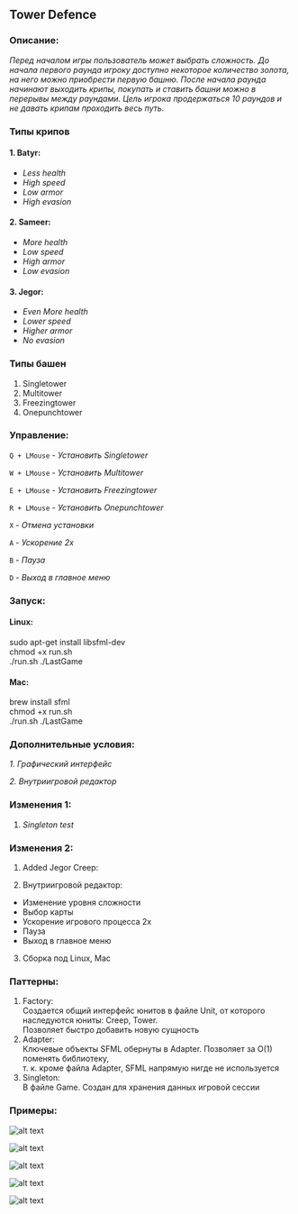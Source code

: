 ﻿##	Tower Defence

###	**Описание:**

*Перед началом игры пользователь может выбрать сложность. До начала первого раунда игроку доступно некоторое количество золота, на него можно приобрести первую башню. После начала раунда начинают выходить крипы, покупать и ставить башни можно в перерывы между раундами.  Цель игрока продержаться 10 раундов и не давать крипам проходить весь путь.*

### **Типы крипов**

#### 1. Batyr:
- *Less health*
- *High speed*
- *Low armor*
- *High evasion*
#### 2. Sameer:
- *More health*
- *Low speed*
- *High armor*
- *Low evasion*
#### 3. Jegor:
- *Even More health*
- *Lower speed*
- *Higher armor*
- *No evasion*

### **Типы башен**

1. Singletower
2. Multitower
4. Freezingtower
5. Onepunchtower

### **Управление:**

`Q + LMouse` - *Установить Singletower*

`W + LMouse` - *Установить Multitower*

`E + LMouse` - *Установить Freezingtower*

`R + LMouse` - *Установить Onepunchtower*

`X` - *Отмена установки*

`A` - *Ускорение 2х*

`B` - *Пауза*

`D` - *Выход в главное меню*

### **Запуск:**

#### **Linux:**
  
  sudo apt-get install libsfml-dev \
  chmod +x run.sh \
  ./run.sh
  ./LastGame
  
#### **Mac:**
  
  brew install sfml \
  chmod +x run.sh \
  ./run.sh
  ./LastGame


### **Дополнительные условия:**

*1. Графический интерфейс*

*2. Внутриигровой редактор*

### **Изменения 1:**

1. *Singleton test*

### **Изменения 2:**

1. Added Jegor Creep:

2. Внутриигровой редактор:
- Изменение уровня сложности
- Выбор карты
- Ускорение игрового процесса 2х
- Пауза
- Выход в главное меню

3. Сборка под Linux, Mac

### **Паттерны:**
1. Factory: \
Создается общий интерфейс юнитов в файле Unit, от которого наследуются юниты: Creep, Tower.\
Позволяет быстро добавить новую сущность
2. Adapter: \
Ключевые объекты SFML обернуты в Adapter. Позволяет за O(1) поменять библиотеку, \
т. к. кроме файла Adapter, SFML напрямую нигде не используется
3. Singleton: \
В файле Game. Создан для хранения данных игровой сессии

### **Примеры:**

![alt text](screenshots/Menu.png "Menu")​

![alt text](screenshots/Settings.png "Settings")​

![alt text](screenshots/Settings_new.png "Settings_new")​

![alt text](screenshots/Gameplay_1.png "Gameplay_1")​

![alt text](screenshots/Gameplay_2.png "Gameplay_2")​
